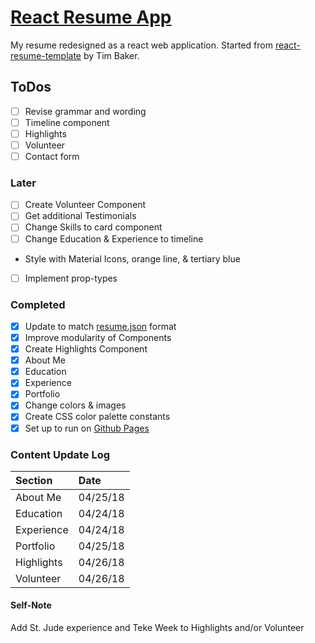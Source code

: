 # [React Resume App](https://donald-stolz.github.io/resume/)

My resume redesigned as a react web application. Started from [react-resume-template](https://github.com/tbakerx/react-resume-template) by Tim Baker.

ToDos
-------
- [ ] Revise grammar and wording
- [ ] Timeline component
- [ ] Highlights
- [ ] Volunteer
- [ ] Contact form

### Later
- [ ] Create Volunteer Component
- [ ] Get additional Testimonials
- [ ] Change Skills to card component
- [ ] Change Education & Experience to timeline
- Style with Material Icons, orange line, & tertiary blue
- [ ] Implement prop-types


### Completed
- [x] Update to match [resume.json](https://jsonresume.org/) format
- [x] Improve modularity of Components
- [x] Create Highlights Component
- [x] About Me
- [x] Education
- [x] Experience
- [x] Portfolio
- [x] Change colors & images
- [x] Create CSS color palette constants
- [x] Set up to run on [Github Pages](https://pages.github.com/)

### Content Update Log

| Section			| Date     |
| :---------	| :--------|
| About Me  	| 04/25/18 |
| Education 	| 04/24/18 |
| Experience	| 04/24/18 |
| Portfolio 	| 04/25/18 |
| Highlights	| 04/26/18 |
| Volunteer		| 04/26/18       |

#### Self-Note
Add St. Jude experience and Teke Week to Highlights and/or Volunteer
